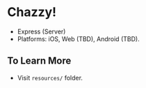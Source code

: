 # Chazzy!

- Express (Server)
- Platforms: iOS, Web (TBD), Android (TBD).

## To Learn More

- Visit `resources/` folder.
